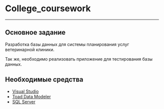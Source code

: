 # College_coursework

<hr>

## Основное задание
Разработка базы данных для системы планирования услуг ветеринарной клиники.

Так же, необходимо реализовать приложение для тестирования базы данных.

## Необходимые средства
* [Visual Studio](https://visualstudio.microsoft.com/)
* [Toad Data Modeler](https://www.toadworld.com/products/toad-data-modeler)
* [SQL Server](https://www.microsoft.com/en-ie/sql-server/sql-server-downloads)
